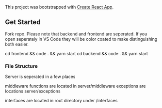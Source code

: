This project was bootstrapped with [Create React App](https://github.com/facebook/create-react-app).

## Get Started

Fork repo. Please note that backend and frontend are seperated. If you open seperately in VS Code they will be color coated to make distinguishing both easier.

cd frontend && code . && yarn start
cd backend && code . && yarn start

### File Structure

Server is seperated in a few places

middleware functions are located in server/middleware
exceptions are locations server/exceptions

interfaces are located in root directory under /interfaces

